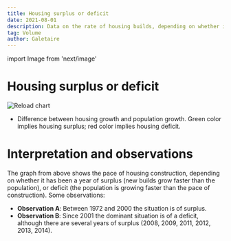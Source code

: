 ```yaml
---
title: Housing surplus or deficit
date: 2021-08-01
description: Data on the rate of housing builds, depending on whether it has been a year of surplus (rate of construction increases faster than population growth) or deficit (the population is growing faster than the rate of construction).
tag: Volume
author: Galetaire
---
```


import Image from 'next/image'

# Housing surplus or deficit

<Image
  src="/images/difhabitatges.png"
  alt="Reload chart"
  width={856}
  height={498}
  priority
  className="next-image"
/>

- Difference between housing growth and population growth. Green color implies housing surplus; red color implies housing deficit.

# Interpretation and observations

The graph from above shows the pace of housing construction, depending on whether it has been a year of surplus (new builds grow faster than the population), or deficit (the population is growing faster than the pace of construction). Some observations:

- **Observation A**: Between 1972 and 2000 the situation is of surplus.
- **Observation B**: Since 2001 the dominant situation is of a deficit, although there are several years of surplus (2008, 2009, 2011, 2012, 2013, 2014).
